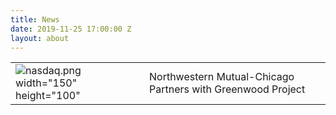 ```yaml
---
title: News
date: 2019-11-25 17:00:00 Z
layout: about
---
```


|  | |
|--|--|
| ![nasdaq.png](/uploads/nasdaq.png) width="150" height="100"| Northwestern Mutual-Chicago Partners with Greenwood Project|